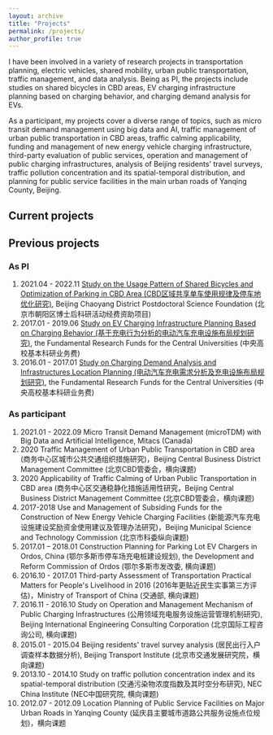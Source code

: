 ```yaml
---
layout: archive
title: "Projects"
permalink: /projects/
author_profile: true
---
```


I have been involved in a variety of research projects in transportation planning, electric vehicles, shared mobility, urban public transportation, traffic management, and data analysis. Being as PI, the projects include studies on shared bicycles in CBD areas, EV charging infrastructure planning based on charging behavior, and charging demand analysis for EVs.

As a participant, my projects cover a diverse range of topics, such as micro transit demand management using big data and AI, traffic management of urban public transportation in CBD areas, traffic calming applicability, funding and management of new energy vehicle charging infrastructure, third-party evaluation of public services, operation and management of public charging infrastructures, analysis of Beijing residents' travel surveys, traffic pollution concentration and its spatial-temporal distribution, and planning for public service facilities in the main urban roads of Yanqing County, Beijing. 

## Current projects

<!--{% include base_path %}-->

<!--{% for post in site.projects %} {% include archive-single.html %} {% endfor %}-->

## Previous projects
### As PI
1. 2021.04 - 2022.11 [Study on the Usage Pattern of Shared Bicycles and Optimization of Parking in CBD Area (CBD区域共享单车使用规律及停车地优化研究)](https://longpan0901.github.io/projects/projects1-CBD), Beijing Chaoyang District Postdoctoral Science Foundation (北京市朝阳区博士后科研活动经费资助项目)
2. 2017.01 - 2019.06 [Study on EV Charging Infrastructure Planning Based on Charging Behavior (基于充电行为分析的电动汽车充电设施布局规划研究)](https://longpan0901.github.io/projects/project2-EVchargingbehavior), the Fundamental Research Funds for the Central Universities (中央高校基本科研业务费)
3. 2016.01 - 2017.01 [Study on Charging Demand Analysis and Infrastructures Location Planning (电动汽车充电需求分析及充电设施布局规划研究)](https://longpan0901.github.io/projects/project3-EVplanning), the Fundamental Research Funds for the Central Universities (中央高校基本科研业务费)

### As participant
1. 2021.01 - 2022.09  Micro Transit Demand Management (microTDM) with Big Data and Artificial Intelligence, Mitacs (Canada)
2. 2020 Traffic Management of Urban Public Transportation in CBD area (商务中心区城市公共交通组织措施研究)，Beijing Central Business District Management Committee (北京CBD管委会，横向课题)
3. 2020 Applicability of Traffic Calming of Urban Public Transportation in CBD area (商务中心区交通稳静化措施适用性研究，Beijing Central Business District Management Committee (北京CBD管委会，横向课题)
4. 2017-2018 Use and Management of Subsiding Funds for the Construction of New Energy Vehicle Charging Facilities (新能源汽车充电设施建设奖励资金使用建议及管理办法研究)，Beijing Municipal Science and Technology Commission (北京市科委纵向课题)
5. 2017.01 – 2018.01 Construction Planning for Parking Lot EV Chargers in Ordos, China (鄂尔多斯市停车场充电桩建设规划),  the Development and Reform Commission of Ordos (鄂尔多斯市发改委, 横向课题)
8. 2016.10 - 2017.01  Third-party Assessment of Transportation Practical Matters for People's Livelihood in 2016 (2016年更贴近民生实事第三方评估)，Ministry of Transport of China (交通部, 横向课题)
9. 2016.11 - 2016.10  Study on Operation and Management Mechanism of Public Charging Infrastructures (公用领域充电服务设施运营管理机制研究), Beijing International Engineering Consulting Corporation (北京国际工程咨询公司, 横向课题)
10. 2015.01 - 2015.04  Beijing residents' travel survey analysis (居民出行入户调查样本数据分析), Beijing Transport Institute (北京市交通发展研究院，横向课题)
11. 2013.10 - 2014.10  Study on traffic pollution concentration index and its spatial-temporal distribution (交通污染物浓度指数及其时空分布研究), NEC China Institute (NEC中国研究院, 横向课题)
12. 2012.07 - 2012.09  Location Planning of Public Service Facilities on Major Urban Roads in Yanqing County (延庆县主要城市道路公共服务设施点位规划)，横向课题
